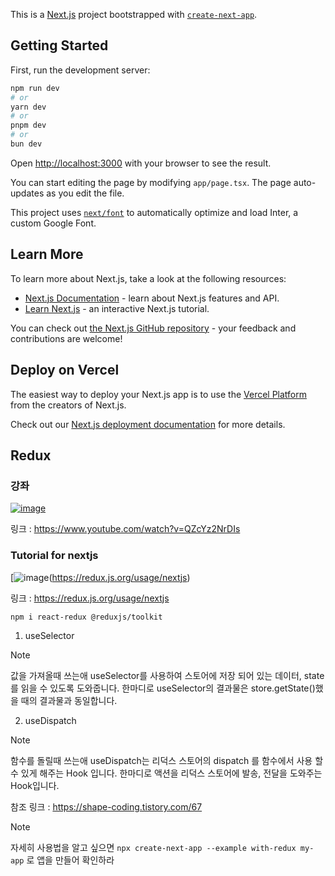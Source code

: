 This is a [Next.js](https://nextjs.org/) project bootstrapped with [`create-next-app`](https://github.com/vercel/next.js/tree/canary/packages/create-next-app).

## Getting Started

First, run the development server:

```bash
npm run dev
# or
yarn dev
# or
pnpm dev
# or
bun dev
```

Open [http://localhost:3000](http://localhost:3000) with your browser to see the result.

You can start editing the page by modifying `app/page.tsx`. The page auto-updates as you edit the file.

This project uses [`next/font`](https://nextjs.org/docs/basic-features/font-optimization) to automatically optimize and load Inter, a custom Google Font.

## Learn More

To learn more about Next.js, take a look at the following resources:

- [Next.js Documentation](https://nextjs.org/docs) - learn about Next.js features and API.
- [Learn Next.js](https://nextjs.org/learn) - an interactive Next.js tutorial.

You can check out [the Next.js GitHub repository](https://github.com/vercel/next.js/) - your feedback and contributions are welcome!

## Deploy on Vercel

The easiest way to deploy your Next.js app is to use the [Vercel Platform](https://vercel.com/new?utm_medium=default-template&filter=next.js&utm_source=create-next-app&utm_campaign=create-next-app-readme) from the creators of Next.js.

Check out our [Next.js deployment documentation](https://nextjs.org/docs/deployment) for more details.


## Redux 

### 강좌

[![image](https://i.ytimg.com/vi/QZcYz2NrDIs/maxresdefault.jpg)](https://www.youtube.com/watch?v=QZcYz2NrDIs)

링크 : <https://www.youtube.com/watch?v=QZcYz2NrDIs>

### Tutorial for nextjs

[![image](https://redux.js.org/img/redux-logo-landscape.png)(https://redux.js.org/usage/nextjs)

링크 : <https://redux.js.org/usage/nextjs>

```Bash
npm i react-redux @reduxjs/toolkit
```


1. useSelector
> [!NOTE]
> 값을 가져올때 쓰는애
useSelector를 사용하여 스토어에 저장 되어 있는 데이터, state를 읽을 수 있도록 도와줍니다.
한마디로 useSelector의 결과물은 store.getState()했을 때의 결과물과 동일합니다.

2. useDispatch
> [!NOTE]
> 함수를 돌릴때 쓰는애
useDispatch는 리덕스 스토어의 dispatch 를 함수에서 사용 할 수 있게 해주는 Hook 입니다.
한마디로 액션을 리덕스 스토어에 발송, 전달을 도와주는 Hook입니다.

참조 링크 : <https://shape-coding.tistory.com/67> 

> [!NOTE]
> 자세히 사용법을 알고 싶으면
> `npx create-next-app --example with-redux my-app` 로  앱을 만들어 확인하라